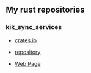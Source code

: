 ## My rust repositories

### kik_sync_services

- [crates.io](https://crates.io/crates/kik_sync_service)

- [repository](https://github.com/On0n0k1/kik_sync_service)

- [Web Page](https://on0n0k1.github.io/Projects/Rust%20crates/kik_sync_service/doc/kik_sync_service/index.html)


